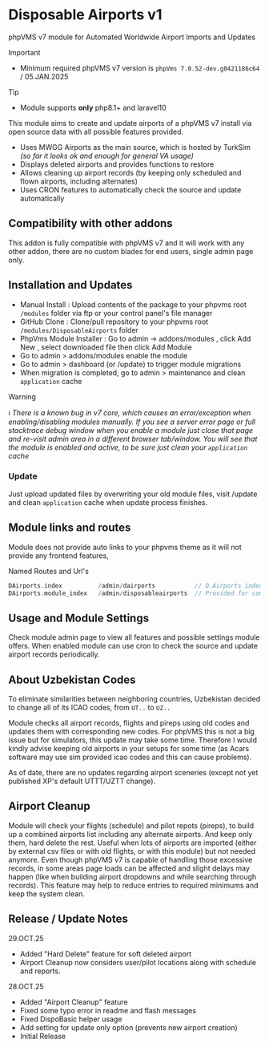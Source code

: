 # Disposable Airports v1

phpVMS v7 module for Automated Worldwide Airport Imports and Updates

> [!IMPORTANT]
> * Minimum required phpVMS v7 version is `phpVms 7.0.52-dev.g0421186c64` / 05.JAN.2025

> [!TIP]
> * Module supports **only** php8.1+ and laravel10

This module aims to create and update airports of a phpVMS v7 install via open source data with all possible features provided.

* Uses MWGG Airports as the main source, which is hosted by TurkSim _(so far it looks ok and enough for general VA usage)_
* Displays deleted airports and provides functions to restore
* Allows cleaning up airport records (by keeping only scheduled and flown airports, including alternates)
* Uses CRON features to automatically check the source and update automatically

## Compatibility with other addons

This addon is fully compatible with phpVMS v7 and it will work with any other addon, there are no custom blades for end users, single admin page only.  

## Installation and Updates

* Manual Install : Upload contents of the package to your phpvms root `/modules` folder via ftp or your control panel's file manager
* GitHub Clone : Clone/pull repository to your phpvms root `/modules/DisposableAirports` folder
* PhpVms Module Installer : Go to admin -> addons/modules , click Add New , select downloaded file then click Add Module
* Go to admin > addons/modules enable the module
* Go to admin > dashboard (or /update) to trigger module migrations
* When migration is completed, go to admin > maintenance and clean `application` cache

> [!WARNING]
> :information_source: *There is a known bug in v7 core, which causes an error/exception when enabling/disabling modules manually. If you see a server error page or full stacktrace debug window when you enable a module just close that page and re-visit admin area in a different browser tab/window. You will see that the module is enabled and active, to be sure just clean your `application` cache*

### Update

Just upload updated files by overwriting your old module files, visit /update and clean `application` cache when update process finishes.

## Module links and routes

Module does not provide auto links to your phpvms theme as it will not provide any frontend features, 

Named Routes and Url's

```php
DAirports.index          /admin/dairports           // D.Airports index page (admin only)
DAirports.module_index   /admin/disposableairports  // Provided for compatibility
```

## Usage and Module Settings

Check module admin page to view all features and possible settings module offers. When enabled module can use cron to check the source and update airport records periodically.

## About Uzbekistan Codes

To eliminate similarities between neighboring countries, Uzbekistan decided to change all of its ICAO codes, from `UT..` to `UZ..`  

Module checks all airport records, flights and pireps using old codes and updates them with corresponding new codes. For phpVMS this is not a big issue but for simulators, this update may take some time. Therefore I would kindly advise keeping old airports in your setups for some time (as Acars software may use sim provided icao codes and this can cause problems).  

As of date, there are no updates regarding airport sceneries (except not yet published XP's default UTTT/UZTT change).  

## Airport Cleanup

Module will check your flights (schedule) and pilot repots (pireps), to build up a combined airports list including any alternate airports. And keep only them, hard delete the rest. Useful when lots of airports are imported (either by external csv files or with old flights, or with this module) but not needed anymore. Even though phpVMS v7 is capable of handling those excessive records, in some areas page loads can be affected and slight delays may happen (like when building airport dropdowns and while searching through records). This feature may help to reduce entries to required minimums and keep the system clean.  

## Release / Update Notes

29.OCT.25

* Added "Hard Delete" feature for soft deleted airport
* Airport Cleanup now considers user/pilot locations along with schedule and reports.

28.OCT.25

* Added "Airport Cleanup" feature
* Fixed some typo error in readme and flash messages 
* Fixed DispoBasic helper usage
* Add setting for update only option (prevents new airport creation)
* Initial Release  


